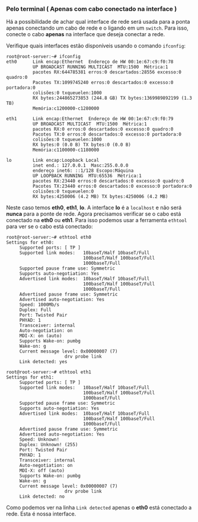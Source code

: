 ### Pelo terminal ( Apenas com cabo conectado na interface )

Há a possibilidade de achar qual interface de rede será usada para a ponta apenas
conectando um cabo de rede e o ligando em um `switch`. Para isso, conecte o cabo 
**apenas** na interface que deseja conectar a rede.

Verifique quais interfaces estão disponíveis usando o comando `ifconfig`:

```
root@root-server:~# ifconfig 
eth0      Link encap:Ethernet  Endereço de HW 00:1e:67:c9:f0:78  
          UP BROADCAST RUNNING MULTICAST  MTU:1500  Métrica:1
          pacotes RX:644785381 erros:0 descartados:28556 excesso:0 quadro:0
          Pacotes TX:1099745240 erros:0 descartados:0 excesso:0 portadora:0
          colisões:0 txqueuelen:1000 
          RX bytes:244865273853 (244.8 GB) TX bytes:1369989892199 (1.3 TB)
          Memória:c1200000-c1280000 

eth1      Link encap:Ethernet  Endereço de HW 00:1e:67:c9:f0:79  
          UP BROADCAST MULTICAST  MTU:1500  Métrica:1
          pacotes RX:0 erros:0 descartados:0 excesso:0 quadro:0
          Pacotes TX:0 erros:0 descartados:0 excesso:0 portadora:0
          colisões:0 txqueuelen:1000 
          RX bytes:0 (0.0 B) TX bytes:0 (0.0 B)
          Memória:c1100000-c1180000 

lo        Link encap:Loopback Local  
          inet end.: 127.0.0.1  Masc:255.0.0.0
          endereço inet6: ::1/128 Escopo:Máquina
          UP LOOPBACK RUNNING  MTU:65536  Métrica:1
          pacotes RX:23440 erros:0 descartados:0 excesso:0 quadro:0
          Pacotes TX:23440 erros:0 descartados:0 excesso:0 portadora:0
          colisões:0 txqueuelen:0 
          RX bytes:4250006 (4.2 MB) TX bytes:4250006 (4.2 MB)
```

Neste caso temos **eth0**, **eth1**, **lo**. A interface **lo** é a `localhost` 
e não será **nunca** para a ponte de rede. Agora precisamos verificar se o cabo
está conectado na **eth0** ou **eth1**. Para isso podemos usar a ferramenta
`ethtool` para ver se o cabo está conectado:

```
root@root-server:~# ethtool eth0
Settings for eth0:
     Supported ports: [ TP ]
     Supported link modes:   10baseT/Half 10baseT/Full 
                             100baseT/Half 100baseT/Full 
                             1000baseT/Full 
     Supported pause frame use: Symmetric
     Supports auto-negotiation: Yes
     Advertised link modes:  10baseT/Half 10baseT/Full 
                             100baseT/Half 100baseT/Full 
                             1000baseT/Full 
     Advertised pause frame use: Symmetric
     Advertised auto-negotiation: Yes
     Speed: 1000Mb/s
     Duplex: Full
     Port: Twisted Pair
     PHYAD: 1
     Transceiver: internal
     Auto-negotiation: on
     MDI-X: on (auto)
     Supports Wake-on: pumbg
     Wake-on: g
     Current message level: 0x00000007 (7)
                      drv probe link
     Link detected: yes

root@root-server:~# ethtool eth1
Settings for eth1:
     Supported ports: [ TP ]
     Supported link modes:   10baseT/Half 10baseT/Full 
                             100baseT/Half 100baseT/Full 
                             1000baseT/Full 
     Supported pause frame use: Symmetric
     Supports auto-negotiation: Yes
     Advertised link modes:  10baseT/Half 10baseT/Full 
                             100baseT/Half 100baseT/Full 
                             1000baseT/Full 
     Advertised pause frame use: Symmetric
     Advertised auto-negotiation: Yes
     Speed: Unknown!
     Duplex: Unknown! (255)
     Port: Twisted Pair
     PHYAD: 1
     Transceiver: internal
     Auto-negotiation: on
     MDI-X: off (auto)
     Supports Wake-on: pumbg
     Wake-on: g
     Current message level: 0x00000007 (7)
                      drv probe link
     Link detected: no
```

Como podemos ver na linha `Link detected` apenas o **eth0** está conectado a rede. 
Esta é nossa interface.